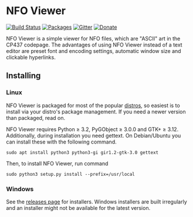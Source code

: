 NFO Viewer
==========

[![Build Status](https://travis-ci.org/otsaloma/nfoview.svg)](https://travis-ci.org/otsaloma/nfoview)
[![Packages](https://repology.org/badge/tiny-repos/nfoview.svg)](https://repology.org/metapackage/nfoview)
[![Gitter](https://badges.gitter.im/Join%20Chat.svg)](https://gitter.im/otsaloma/nfoview)
[![Donate](https://img.shields.io/badge/donate-paypal.me-blue.svg)](https://www.paypal.me/otsaloma)

NFO Viewer is a simple viewer for NFO files, which are "ASCII" art in
the CP437 codepage. The advantages of using NFO Viewer instead of a text
editor are preset font and encoding settings, automatic window size and
clickable hyperlinks.

## Installing

### Linux

NFO Viewer is packaged for most of the popular [distros][packages], so
easiest is to install via your distro's package management. If you need
a newer version than packaged, read on.

NFO Viewer requires Python ≥ 3.2, PyGObject ≥ 3.0.0 and GTK+ ≥ 3.12.
Additionally, during installation you need gettext. On Debian/Ubuntu you
can install these with the following command.

    sudo apt install python3 python3-gi gir1.2-gtk-3.0 gettext

Then, to install NFO Viewer, run command

    sudo python3 setup.py install --prefix=/usr/local

[packages]: https://repology.org/metapackage/nfoview

### Windows

See the [releases page][releases] for installers. Windows installers are
built irregularly and an installer might not be available for the latest
version.

[releases]: https://github.com/otsaloma/nfoview/releases
